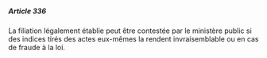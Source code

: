 ##### Article 336

La filiation légalement établie peut être contestée par le ministère public si des indices tirés des actes eux-mêmes la rendent invraisemblable ou en cas de fraude à la loi.

